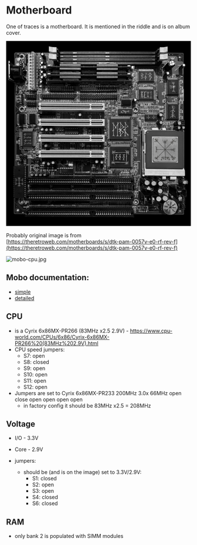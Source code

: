 # Motherboard

One of traces is a motherboard. It is mentioned in the riddle and is on album cover.

![A motherboard with runes on it](motherboard/mobo-runes.jpg)

Probably original image is from [https://theretroweb.com/motherboards/s/dtk-pam-0057v-e0-rf-rev-f](https://theretroweb.com/motherboards/s/dtk-pam-0057v-e0-rf-rev-f)

![mobo-cpu.jpg](motherboard/mobo-cpu.jpg)

## Mobo documentation:
- [simple](motherboard%2Fgemlight-computer-ltd-pentium-gmb-p57vps-ver-3-03.html-6079d916cd2b3307837324.pdf)
- [detailed](motherboard%2Fpam-0057v-user-manual-3.03-6079d916ce0ba229334850.pdf)

## CPU 
- is a Cyrix 6x86MX-PR266 (83MHz x2.5 2.9V) - https://www.cpu-world.com/CPUs/6x86/Cyrix-6x86MX-PR266%20(83MHz%202.9V).html
- CPU speed jumpers:
  - S7: open
  - S8: closed
  - S9: open
  - S10: open
  - S11: open
  - S12: open
- Jumpers are set to Cyrix 6x86MX-PR233 200MHz 3.0x 66MHz open close open open open open
  - in factory config it should be 83MHz x2.5 = 208MHz

## Voltage
- I/O - 3.3V
- Core - 2.9V

- jumpers:
  - should be (and is on the image) set to 3.3V/2.9V:
    - S1: closed
    - S2: open
    - S3: open
    - S4: closed
    - S6: closed

## RAM

- only bank 2 is populated with SIMM modules

